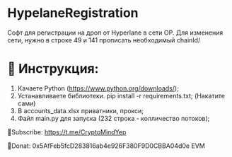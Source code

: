 # HypelaneRegistration

Софт для регистрации на дроп от Hyperlane в сети OP.
Для изменения сети, нужно в строке 49 и 141 прописать необходимый chainId/

# 🔧 Инструкция:

1. Качаете Python (https://www.python.org/downloads/);
2. Устанавливаете библиотеки. pip install -r requirements.txt; (Накатите сами)
3. В accounts_data.xlsx приватники, прокси;
5. Файл main.py для запуска (232 строка - колличество потоков);

💜Subscribe: https://t.me/CryptoMindYep

💜Donat: 0x5AfFeb5fcD283816ab4e926F380F9D0CBBA04d0e EVM
